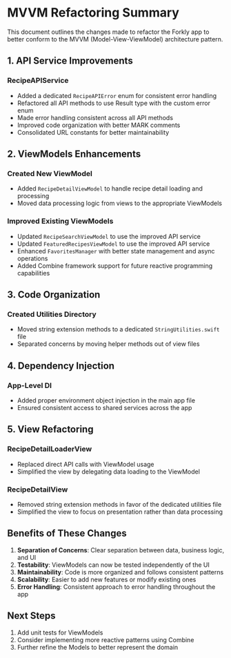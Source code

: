# MVVM Refactoring Summary

This document outlines the changes made to refactor the Forkly app to better conform to the MVVM (Model-View-ViewModel) architecture pattern.

## 1. API Service Improvements

### RecipeAPIService
- Added a dedicated `RecipeAPIError` enum for consistent error handling
- Refactored all API methods to use Result type with the custom error enum
- Made error handling consistent across all API methods
- Improved code organization with better MARK comments
- Consolidated URL constants for better maintainability

## 2. ViewModels Enhancements

### Created New ViewModel
- Added `RecipeDetailViewModel` to handle recipe detail loading and processing
- Moved data processing logic from views to the appropriate ViewModels

### Improved Existing ViewModels
- Updated `RecipeSearchViewModel` to use the improved API service
- Updated `FeaturedRecipesViewModel` to use the improved API service
- Enhanced `FavoritesManager` with better state management and async operations
- Added Combine framework support for future reactive programming capabilities

## 3. Code Organization

### Created Utilities Directory
- Moved string extension methods to a dedicated `StringUtilities.swift` file
- Separated concerns by moving helper methods out of view files

## 4. Dependency Injection

### App-Level DI
- Added proper environment object injection in the main app file
- Ensured consistent access to shared services across the app

## 5. View Refactoring

### RecipeDetailLoaderView
- Replaced direct API calls with ViewModel usage
- Simplified the view by delegating data loading to the ViewModel

### RecipeDetailView
- Removed string extension methods in favor of the dedicated utilities file
- Simplified the view to focus on presentation rather than data processing

## Benefits of These Changes

1. **Separation of Concerns**: Clear separation between data, business logic, and UI
2. **Testability**: ViewModels can now be tested independently of the UI
3. **Maintainability**: Code is more organized and follows consistent patterns
4. **Scalability**: Easier to add new features or modify existing ones
5. **Error Handling**: Consistent approach to error handling throughout the app

## Next Steps

1. Add unit tests for ViewModels
2. Consider implementing more reactive patterns using Combine
3. Further refine the Models to better represent the domain 